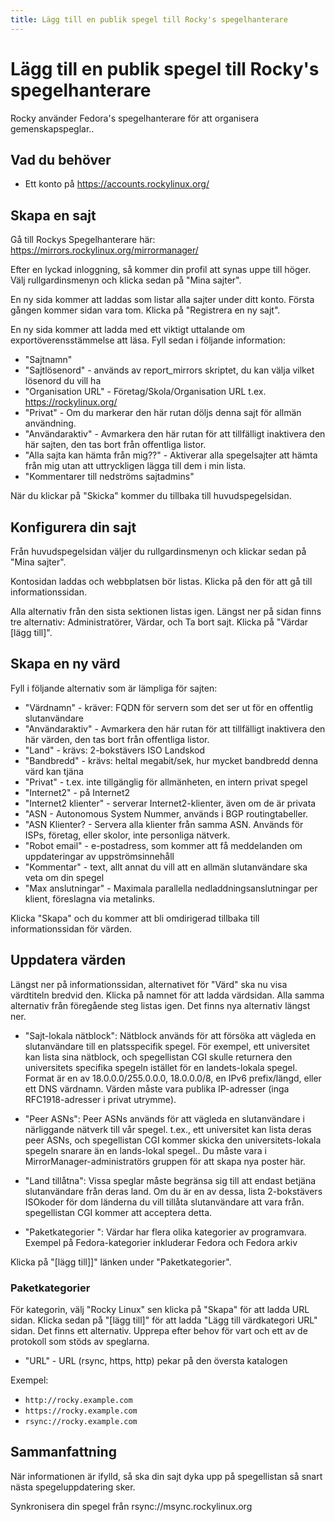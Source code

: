 ```yaml
---
title: Lägg till en publik spegel till Rocky's spegelhanterare
---
```


# Lägg till en publik spegel till Rocky's spegelhanterare

Rocky använder Fedora's spegelhanterare för att organisera gemenskapspeglar..

## Vad du behöver
* Ett konto på https://accounts.rockylinux.org/


## Skapa en sajt

Gå till Rockys Spegelhanterare här: https://mirrors.rockylinux.org/mirrormanager/

Efter en lyckad inloggning, så kommer din profil att synas uppe till höger. Välj rullgardinsmenyn och klicka sedan på "Mina sajter".

En ny sida kommer att laddas som listar alla sajter under ditt konto. Första gången kommer sidan vara tom. Klicka på "Registrera en ny sajt".

En ny sida kommer att ladda med ett viktigt uttalande om exportöverensstämmelse att läsa. Fyll sedan i följande information:
* "Sajtnamn"
* "Sajtlösenord" - används av report_mirrors skriptet, du kan välja vilket lösenord du vill ha
* "Organisation URL" - Företag/Skola/Organisation  URL t.ex. https://rockylinux.org/
* "Privat" - Om du markerar den här rutan döljs denna sajt för allmän användning.
* "Användaraktiv" - Avmarkera den här rutan för att tillfälligt inaktivera den här sajten, den tas bort från offentliga listor.
* "Alla sajta kan hämta från mig??" - Aktiverar alla spegelsajter att hämta från mig utan att uttryckligen lägga till dem i min lista.
* "Kommentarer till nedströms sajtadmins"

När du klickar på "Skicka" kommer du tillbaka till huvudspegelsidan.

## Konfigurera din sajt

Från huvudspegelsidan väljer du rullgardinsmenyn och klickar sedan på "Mina sajter".

Kontosidan laddas och webbplatsen bör listas. Klicka på den för att gå till informationssidan. 

Alla alternativ från den sista sektionen listas igen. Längst ner på sidan finns tre alternativ: Administratörer, Värdar, och Ta bort sajt. Klicka på "Värdar [lägg till]".

## Skapa en ny värd

Fyll i följande alternativ som är lämpliga för sajten:
* "Värdnamn" - kräver: FQDN för servern som det ser ut för en offentlig slutanvändare
* "Användaraktiv" - Avmarkera den här rutan för att tillfälligt inaktivera den här värden, den tas bort från offentliga listor.
* "Land" - krävs: 2-bokstävers ISO Landskod
* "Bandbredd" - krävs: heltal megabit/sek, hur mycket bandbredd denna värd kan tjäna
* "Privat" - t.ex. inte tillgänglig för allmänheten, en intern privat spegel
* "Internet2" - på Internet2 
* "Internet2 klienter" - serverar Internet2-klienter, även om de är privata
* "ASN - Autonomous System Nummer, används i BGP routingtabeller.
* "ASN Klienter? - Servera alla klienter från samma ASN. Används för ISPs, företag, eller skolor, inte personliga nätverk.
* "Robot email" - e-postadress, som kommer att få meddelanden om uppdateringar av uppströmsinnehåll
* "Kommentar" - text, allt annat du vill att en allmän slutanvändare ska veta om din spegel
* "Max anslutningar" - Maximala parallella nedladdningsanslutningar per klient, föreslagna via metalinks.

Klicka "Skapa" och du kommer att bli omdirigerad tillbaka till informationssidan för värden.

## Uppdatera värden

Längst ner på informationssidan, alternativet för "Värd" ska nu visa värdtiteln bredvid den. Klicka på namnet för att ladda värdsidan. Alla samma alternativ från föregående steg listas igen. Det finns nya alternativ längst ner.

* "Sajt-lokala nätblock":  Nätblock används för att försöka att vägleda en slutanvändare till en platsspecifik spegel. För exempel, ett universitet kan lista sina nätblock, och spegellistan CGI skulle returnera den universitets specifika spegeln istället för en landets-lokala spegel. Format är en av 18.0.0.0/255.0.0.0, 18.0.0.0/8, en IPv6 prefix/längd, eller ett DNS värdnamn. Värden måste vara publika IP-adresser (inga RFC1918-adresser i privat utrymme). 

* "Peer ASNs":  Peer ASNs används för att vägleda en slutanvändare i närliggande nätverk till vår spegel. t.ex., ett universitet kan lista deras peer ASNs, och spegellistan CGI kommer skicka den universitets-lokala spegeln snarare än en lands-lokal spegel.. Du måste vara i MirrorManager-administratörs gruppen för att skapa nya poster här.

* "Land tillåtna":  Vissa speglar måste begränsa sig till att endast betjäna slutanvändare från deras land. Om du är en av dessa, lista 2-bokstävers ISOkoder för dom länderna du vill tillåta slutanvändare att vara från. spegellistan CGI kommer att acceptera detta. 

* "Paketkategorier ":  Värdar har flera olika kategorier av programvara. Exempel på Fedora-kategorier inkluderar Fedora och Fedora arkiv 

Klicka på "[lägg till]]" länken under "Paketkategorier".

### Paketkategorier

För kategorin, välj "Rocky Linux" sen klicka på "Skapa" för att ladda URL sidan. Klicka sedan på "[lägg till]" för att ladda "Lägg till värdkategori URL" sidan. Det finns ett alternativ. Upprepa efter behov för vart och ett av de protokoll som stöds av speglarna.

* "URL" - URL (rsync, https, http) pekar på den översta katalogen

Exempel:
* `http://rocky.example.com`
* `https://rocky.example.com`
* `rsync://rocky.example.com`


## Sammanfattning

När informationen är ifylld, så ska din sajt dyka upp på spegellistan så snart nästa spegeluppdatering sker.

Synkronisera din spegel från rsync://msync.rockylinux.org
